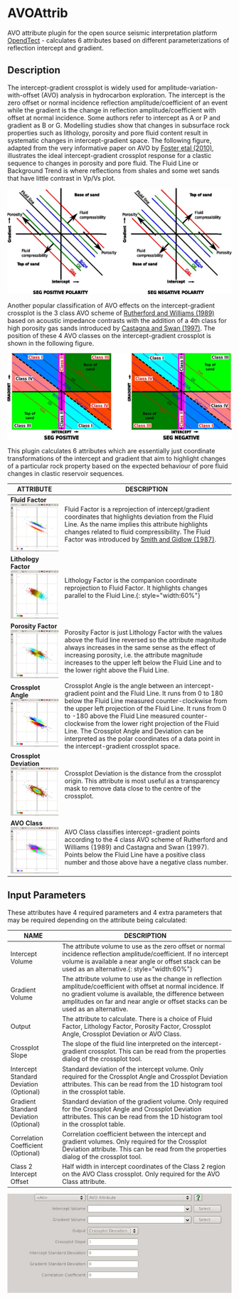 # AVOAttrib

AVO attribute plugin for the open source seismic interpretation platform <a href="http://www.opendtect.org/" target="_blank">OpendTect</a> - calculates 6 attributes based on different parameterizations of reflection intercept and gradient.

## Description

The intercept-gradient crossplot is widely used for amplitude-variation-with-offset (AVO) analysis in hydrocarbon exploration.  The intercept is the zero offset or normal incidence reflection amplitude/coefficient of an event while the gradient is the change in reflection amplitude/coefficient with offset at normal incidence. Some authors refer to intercept as A or P and gradient as B or G. Modelling studies show that changes in subsurface rock properties such as lithology, porosity and pore fluid content result in systematic changes in intercept-gradient space. The following figure, adapted from the very informative paper on AVO by [Foster etal (2010)](http://library.seg.org/doi/abs/10.1190/1.3467825 "Interpretation of AVO anomalies. Douglas J. Foster, Robert G. Keys, and F. David Lane. GEOPHYSICS 2010 75:5, 75A3-75A13"), illustrates the ideal intercept-gradient crossplot response for a clastic sequence to changes in porosity and pore fluid. The Fluid Line or Background Trend is where reflections from shales and some wet sands that have little contrast in Vp/Vs plot.

![Ideal AVO for clastics](../images/AVOAttrib_ideal_crossplot.jpg "Ideal AVO crossplot for a clastic sequence")

Another popular classification of AVO effects on the intercept-gradient crossplot is the 3 class AVO scheme of [Rutherford and Williams (1989)](http://library.seg.org/doi/abs/10.1190/1.1442696 "Amplitude‐versus‐offset variations in gas sands. Steven R. Rutherford and Robert H. Williams GEOPHYSICS 1989 54:6, 680-688") based on acoustic impedance contrasts with the addition of a 4th class for high porosity gas sands introduced by [Castagna and Swan (1997)](http://library.seg.org/doi/abs/10.1190/1.1437626 "Principles of AVO crossplotting. John P. Castagna and Herbert W. Swan. The Leading Edge 1997 16:4, 337-344"). The position of these 4 AVO classes on the intercept-gradient crossplot is shown in the following figure.

![AVO classes](../images/AVOAttrib_classes.jpg "AVO classes")

This plugin calculates 6 attributes which are essentially just coordinate transformations of the intercept and gradient that aim to highlight changes of a particular rock property based on the expected behaviour of pore fluid changes in clastic reservoir sequences.

 ATTRIBUTE                                                                                                                       | DESCRIPTION
---------------------------------------------------------------------------------------------------------------------------------|--------------
 **Fluid Factor** <br> ![Fluid Factor](../images/AVOAttrib_fluidfactor_crossplot.jpg "Fluid Factor Crossplot")                    | Fluid Factor is a reprojection of intercept/gradient coordinates that highlights deviation from the Fluid Line. As the name implies this attribute highlights changes related to fluid compressibility. The Fluid Factor was introduced by [Smith and Gidlow (1987)](http://gp.eage.org/publication/publicationdetails/?publication=32676 "Weighted stacking for rock property estimation and detection of gas. G. C. Smith and P. M. Gidlow. Geophysical Prospecting 1987, Vol. 35, No. 9, pp. 993 - 1014").
 **Lithology Factor** <br>  ![Lithology Factor](../images/AVOAttrib_lithfactor_crossplot.jpg "Lithology Factor Crossplot")        | Lithology Factor is the companion coordinate reprojection to Fluid Factor. It highlights changes parallel to the Fluid Line.{: style="width:60%"}
 **Porosity Factor** <br>  ![Porosity Factor](../images/AVOAttrib_porofactor_crossplot.jpg "Porosity Factor Crossplot")           | Porosity Factor is just Lithology Factor with the values above the fluid line reversed so the attribute magnitude always increases in the same sense as the effect of increasing porosity, i.e. the attribute magnitude increases to the upper left below the Fluid Line and to the lower right above the Fluid Line.
 **Crossplot Angle** <br> ![Crossplot Angle](../images/AVOAttrib_angle_crossplot.jpg "Crossplot Angle Crossplot")                 | Crossplot Angle is the angle between an intercept-gradient point and the Fluid Line. It runs from 0 to 180 below the Fluid Line measured counter-clockwise from the upper left projection of the Fluid Line. It runs from 0 to -180 above the Fluid Line measured counter-clockwise from the lower right projection of the Fluid Line. The Crossplot Angle and Deviation can be interpreted as the polar coordinates of a data point in the intercept-gradient crossplot space.
 **Crossplot Deviation** <br> ![Crossplot Deviation](../images/AVOAttrib_deviation_crossplot.jpg "Crossplot Deviation Crossplot") | Crossplot Deviation is the distance from the crossplot origin. This attribute is most useful as a transparency mask to remove data close to the centre of the crossplot.
 **AVO Class** <br> ![Crossplot Class](../images/AVOAttrib_class_crossplot.jpg "AVO Class Crossplot")                             | AVO Class classifies intercept-gradient points according to the 4 class AVO scheme of Rutherford and Williams (1989) and Castagna and Swan (1997). Points below the Fluid Line have a positive class number and those above have a negative class number.


## Input Parameters

These attributes have 4 required parameters and 4 extra parameters that may be required depending on the attribute being calculated:

| NAME             | DESCRIPTION |
|------------------|-------------|
| Intercept Volume | The attribute volume to use as the zero offset or normal incidence reflection amplitude/coefficient. If no intercept volume is available a near angle or offset stack can be used as an alternative.{: style="width:60%"} |
| Gradient Volume | The attribute volume to use as the change in reflection amplitude/coefficient with offset at normal incidence. If no gradient volume is available, the difference between amplitudes on far and near angle or offset stacks can be used as an alternative. |
| Output | The attribute to calculate. There is a choice of Fluid Factor, Lithology Factor, Porosity Factor, Crossplot Angle, Crossplot Deviation or AVO Class. |
| Crossplot Slope | The slope of the fluid line interpreted on the intercept-gradient crossplot. This can be read from the properties dialog of the crossplot tool. |
| Intercept Standard Deviation (Optional) | Standard deviation of the intercept volume. Only required for the Crossplot Angle and Crossplot Deviation attributes. This can be read from the 1D histogram tool in the crossplot table. |
| Gradient Standard Deviation (Optional) | Standard deviation of the gradient volume. Only required for the Crossplot Angle and Crossplot Deviation attributes. This can be read from the 1D histogram tool in the crossplot table. |
| Correlation Coefficient (Optional) | Correlation coefficient between the intercept and gradient volumes. Only required for the Crossplot Deviation attribute. This can be read from the properties dialog of the crossplot tool. |
| Class 2 Intercept Offset | Half width in intercept coordinates of the Class 2 region on the AVO Class crossplot. Only required for the AVO Class attribute. |
    
![Input Parameters](../images/AVOAttrib_input_parameters.jpg "AVO Attributes input parameters")



